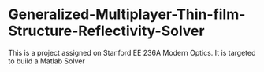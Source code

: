 # Generalized-Multiplayer-Thin-film-Structure-Reflectivity-Solver
This is a project assigned on Stanford EE 236A Modern Optics. It is targeted to build a Matlab Solver 
